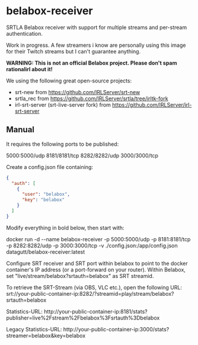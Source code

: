 # belabox-receiver

SRTLA Belabox receiver with support for multiple streams and per-stream authentication.

Work in progress. A few streamers i know are personally using this image for their Twitch streams but I can't guarantee anything.

**WARNING: This is not an official Belabox project. Please don't spam rationalirl about it!**

We using the following great open-source projects:
- srt-new from https://github.com/IRLServer/srt-new
- srtla_rec from https://github.com/IRLServer/srtla/tree/irltk-fork
- irl-srt-server (srt-live-server fork) from https://github.com/IRLServer/irl-srt-server

## Manual
It requires the following ports to be published:

5000:5000/udp
8181/8181/tcp
8282/8282/udp
3000/3000/tcp

Create a config.json file containing:
```json
{
  "auth": [
    {
      "user": "belabox",
      "key": "belabox"
    }
  ]
}
```

Modify everything in bold below, then start with:

docker run -d --name belabox-receiver -p 5000:5000/udp -p 8181:8181/tcp -p 8282:8282/udp -p 3000:3000/tcp -v ./config.json:/app/config.json datagutt/belabox-receiver:latest

Configure SRT receiver and SRT port within belabox to point to the docker container's IP address (or a port-forward on your router).
Within Belabox, set "live/stream/belabox?srtauth=belabox" as SRT streamid.

To retrieve the SRT-Stream (via OBS, VLC etc.), open the following URL:
srt://your-public-container-ip:8282/?streamid=play/stream/belabox?srtauth=belabox

Statistics-URL: http://your-public-container-ip:8181/stats?publisher=live%2Fstream%2Fbelabox%3Fsrtauth%3Dbelabox

Legacy Statistics-URL: http://your-public-container-ip:3000/stats?streamer=belabox&key=belabox
